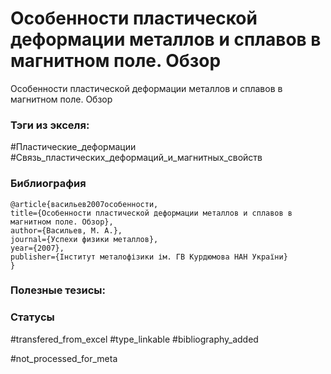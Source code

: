 # Особенности пластической деформации металлов и сплавов в магнитном поле. Обзор

Особенности пластической деформации металлов и сплавов в магнитном поле. Обзор

### Тэги из экселя:
#Пластические_деформации
#Связь_пластических_деформаций_и_магнитных_свойств 

### Библиография
```
@article{васильев2007особенности,
title={Особенности пластической деформации металлов и сплавов в магнитном поле. Обзор},
author={Васильев, М. А.},
journal={Успехи физики металлов},
year={2007},
publisher={Інститут металофізики ім. ГВ Курдюмова НАН України}
}
```

### Полезные тезисы:

### Статусы
#transfered_from_excel 
#type_linkable 
#bibliography_added

#not_processed_for_meta
